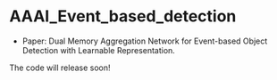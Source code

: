 # AAAI_Event_based_detection
- Paper: Dual Memory Aggregation Network for Event-based Object Detection with
Learnable Representation.

The code will release soon!
